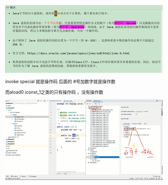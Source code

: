 ![img_68.png](img_68.png)


invoke special 就是操作码 后面的 #号加数字就是操作数

而aload0 iconst_1之类的只有操作码 ，没有操作数

![img_67.png](img_67.png) 